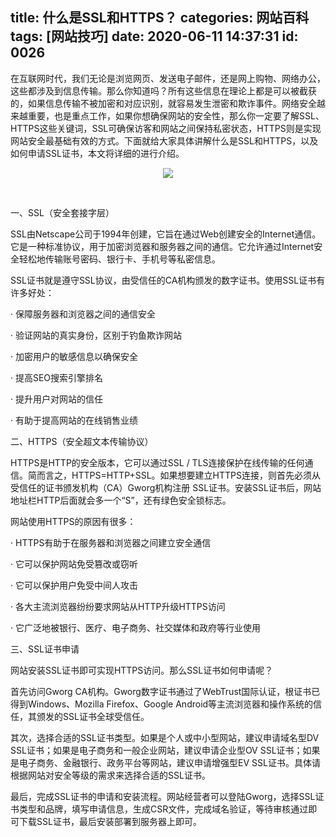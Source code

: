 title: 什么是SSL和HTTPS？
categories: 网站百科
tags: [网站技巧]
date: 2020-06-11 14:37:31
id: 0026
---
在互联网时代，我们无论是浏览网页、发送电子邮件，还是网上购物、网络办公，这些都涉及到信息传输。那么你知道吗？所有这些信息在理论上都是可以被截获的，如果信息传输不被加密和对应识别，就容易发生泄密和欺诈事件。网络安全越来越重要，也是重点工作，如果你想确保网站的安全性，那么你一定要了解SSL、HTTPS这些关键词，SSL可确保访客和网站之间保持私密状态，HTTPS则是实现网站安全最基础有效的方式。下面就给大家具体讲解什么是SSL和HTTPS，以及如何申请SSL证书，本文将详细的进行介绍。
<p style="text-align: center;"><img class="aligncenter" src="https://www.v-li.com/img/2020/202003241585032437751584.jpeg" /></p>
&nbsp;

一、SSL（安全套接字层）

SSL由Netscape公司于1994年创建，它旨在通过Web创建安全的Internet通信。它是一种标准协议，用于加密浏览器和服务器之间的通信。它允许通过Internet安全轻松地传输账号密码、银行卡、手机号等私密信息。

SSL证书就是遵守SSL协议，由受信任的CA机构颁发的数字证书。使用SSL证书有许多好处：

· 保障服务器和浏览器之间的通信安全

· 验证网站的真实身份，区别于钓鱼欺诈网站

· 加密用户的敏感信息以确保安全

· 提高SEO搜索引擎排名

· 提升用户对网站的信任

· 有助于提高网站的在线销售业绩

二、HTTPS（安全超文本传输协议）

HTTPS是HTTP的安全版本，它可以通过SSL / TLS连接保护在线传输的任何通信。简而言之，HTTPS=HTTP+SSL。如果想要建立HTTPS连接，则首先必须从受信任的证书颁发机构（CA）Gworg机构注册 SSL证书。安装SSL证书后，网站地址栏HTTP后面就会多一个“S”，还有绿色安全锁标志。

网站使用HTTPS的原因有很多：

· HTTPS有助于在服务器和浏览器之间建立安全通信

· 它可以保护网站免受篡改或窃听

· 它可以保护用户免受中间人攻击

· 各大主流浏览器纷纷要求网站从HTTP升级HTTPS访问

· 它广泛地被银行、医疗、电子商务、社交媒体和政府等行业使用

三、SSL证书申请

网站安装SSL证书即可实现HTTPS访问。那么SSL证书如何申请呢？

首先访问Gworg CA机构。Gworg数字证书通过了WebTrust国际认证，根证书已得到Windows、Mozilla Firefox、Google Android等主流浏览器和操作系统的信任，其颁发的SSL证书全球受信任。

其次，选择合适的SSL证书类型。如果是个人或中小型网站，建议申请域名型DV SSL证书；如果是电子商务和一般企业网站，建议申请企业型OV SSL证书；如果是电子商务、金融银行、政务平台等网站，建议申请增强型EV SSL证书。具体请根据网站对安全等级的需求来选择合适的SSL证书。

最后，完成SSL证书的申请和安装流程。网站经营者可以登陆Gworg，选择SSL证书类型和品牌，填写申请信息，生成CSR文件，完成域名验证，等待审核通过即可下载SSL证书，最后安装部署到服务器上即可。